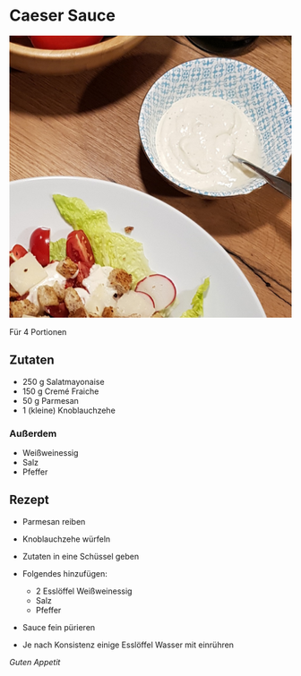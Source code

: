 # Caeser Sauce

![img](imgs/Caeser_Sauce.jpg)

Für 4 Portionen

## Zutaten
- 250 g Salatmayonaise
- 150 g Cremé Fraiche
- 50 g Parmesan
- 1 (kleine) Knoblauchzehe

### Außerdem
- Weißweinessig
- Salz
- Pfeffer

## Rezept
- Parmesan reiben

- Knoblauchzehe würfeln

- Zutaten in eine Schüssel geben

- Folgendes hinzufügen:
  - 2 Esslöffel Weißweinessig
  - Salz
  - Pfeffer

- Sauce fein pürieren

- Je nach Konsistenz einige Esslöffel Wasser mit einrühren

*Guten Appetit*
